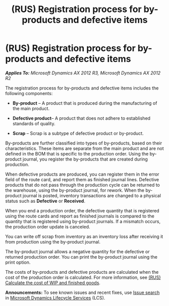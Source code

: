 ﻿---
title: (RUS) Registration process for by-products and defective items
TOCTitle: (RUS) Registration process for by-products and defective items
ms:assetid: 38c9fd8f-7817-41c5-8713-7235e6bdd7fe
ms:mtpsurl: https://technet.microsoft.com/en-us/library/JJ665289(v=AX.60)
ms:contentKeyID: 49387378
ms.date: 04/18/2014
mtps_version: v=AX.60
---

# (RUS) Registration process for by-products and defective items 


_**Applies To:** Microsoft Dynamics AX 2012 R3, Microsoft Dynamics AX 2012 R2_

The registration process for by-products and defective items includes the following components:

  - **By-product** – A product that is produced during the manufacturing of the main product.

  - **Defective product**– A product that does not adhere to established standards of quality.

  - **Scrap** – Scrap is a subtype of defective product or by-product.

By-products are further classified into types of by-products, based on their characteristics. These items are separate from the main product and are not defined in the BOM that is specific to the production order. Using the by-product journal, you register the by-products that are created during production.

When defective products are produced, you can register them in the error field of the route card, and report them as finished journal lines. Defective products that do not pass through the production cycle can be returned to the warehouse, using the by-product journal, for rework. When the by-product journal is posted, inventory transactions are changed to a physical status such as **Defective** or **Received**.

When you end a production order, the defective quantity that is registered using the route cards and report as finished journals is compared to the quantity that is registered using by-product journals. If a mismatch occurs, the production order update is canceled.

You can write off scrap from inventory as an inventory loss after receiving it from production using the by-product journal.

The by-product journal allows a negative quantity for the defective or returned production order. You can print the by-product journal using the print option.

The costs of by-products and defective products are calculated when the cost of the production order is calculated. For more information, see [(RUS) Calculate the cost of WIP and finished goods](rus-calculate-the-cost-of-wip-and-finished-goods.md).

  
**Announcements:** To see known issues and recent fixes, use [Issue search](http://go.microsoft.com/fwlink/?linkid=389258) in [Microsoft Dynamics Lifecycle Services](http://go.microsoft.com/fwlink/?linkid=306505) (LCS).

